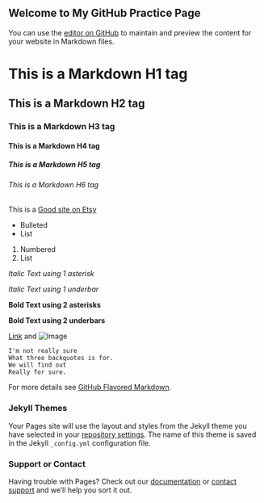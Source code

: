 ## Welcome to My GitHub Practice Page

You can use the [editor on GitHub](https://github.com/CharlieDaw/CharlieDaw.github.io/edit/master/index.md) to maintain and preview the content for your website in Markdown files.

# This is a Markdown H1 tag
## This is a Markdown H2 tag
### This is a Markdown H3 tag
#### This is a Markdown H4 tag
##### This is a Markdown H5 tag
###### This is a Markdown H6 tag

This is a [Good site on Etsy](https://www.etsy.com/market/its_5_oclock_somewhere)

- Bulleted
- List

1. Numbered
2. List

*Italic Text using 1 asterisk*

_Italic Text using 1 underbar_

**Bold Text using 2 asterisks**

__Bold Text using 2 underbars__

[Link](url) and ![Image](src)

```
I'm not really sure
What three backquotes is for.
We will find out
Really for sure.
```

For more details see [GitHub Flavored Markdown](https://guides.github.com/features/mastering-markdown/).

### Jekyll Themes

Your Pages site will use the layout and styles from the Jekyll theme you have selected in your [repository settings](https://github.com/CharlieDaw/CharlieDaw.github.io/settings). The name of this theme is saved in the Jekyll `_config.yml` configuration file.

### Support or Contact

Having trouble with Pages? Check out our [documentation](https://help.github.com/categories/github-pages-basics/) or [contact support](https://github.com/contact) and we’ll help you sort it out.
